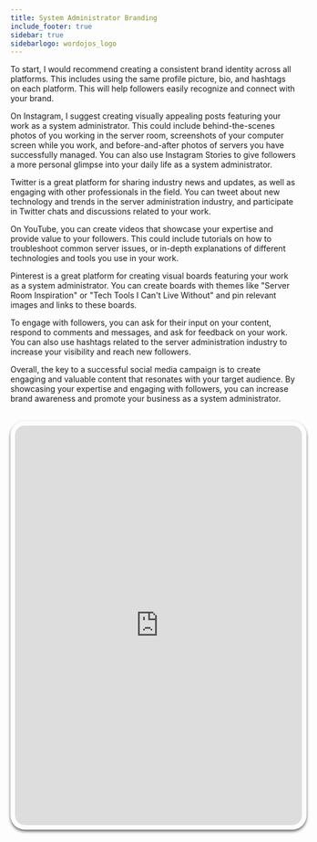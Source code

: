 ```yaml
---
title: System Administrator Branding
include_footer: true
sidebar: true
sidebarlogo: wordojos_logo
---
```

To start, I would recommend creating a consistent brand identity across all platforms. This includes using the same profile picture, bio, and hashtags on each platform. This will help followers easily recognize and connect with your brand.

On Instagram, I suggest creating visually appealing posts featuring your work as a system administrator. This could include behind-the-scenes photos of you working in the server room, screenshots of your computer screen while you work, and before-and-after photos of servers you have successfully managed. You can also use Instagram Stories to give followers a more personal glimpse into your daily life as a system administrator.

Twitter is a great platform for sharing industry news and updates, as well as engaging with other professionals in the field. You can tweet about new technology and trends in the server administration industry, and participate in Twitter chats and discussions related to your work.

On YouTube, you can create videos that showcase your expertise and provide value to your followers. This could include tutorials on how to troubleshoot common server issues, or in-depth explanations of different technologies and tools you use in your work.

Pinterest is a great platform for creating visual boards featuring your work as a system administrator. You can create boards with themes like "Server Room Inspiration" or "Tech Tools I Can't Live Without" and pin relevant images and links to these boards.

To engage with followers, you can ask for their input on your content, respond to comments and messages, and ask for feedback on your work. You can also use hashtags related to the server administration industry to increase your visibility and reach new followers.

Overall, the key to a successful social media campaign is to create engaging and valuable content that resonates with your target audience. By showcasing your expertise and engaging with followers, you can increase brand awareness and promote your business as a system administrator.

<br>
<iframe src="https://admins.workdojos.com
" style="width: 100%;height: 700px;padding: 8px; box-shadow: 0 3px 5px rgba(0,0,0,.6);border-radius: 25px;overflow: hidden;border: none;" align="middle"></iframe>
<br>
